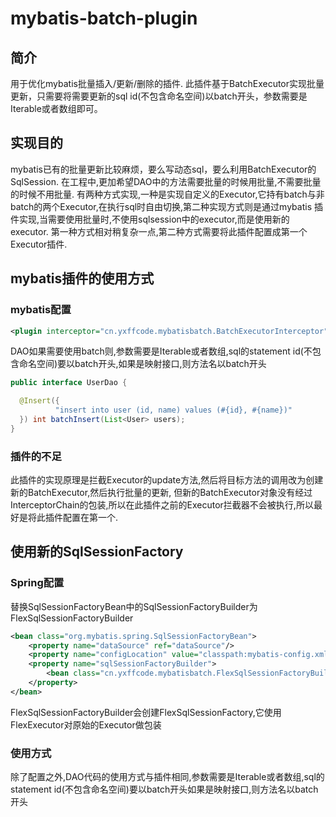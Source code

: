# mybatis-batch-plugin 

## 简介
用于优化mybatis批量插入/更新/删除的插件.
此插件基于BatchExecutor实现批量更新，只需要将需要更新的sql id(不包含命名空间)以batch开头，参数需要是Iterable或者数组即可。

## 实现目的 
mybatis已有的批量更新比较麻烦，要么写动态sql，要么利用BatchExecutor的SqlSession.
在工程中,更加希望DAO中的方法需要批量的时候用批量,不需要批量的时候不用批量.
有两种方式实现,一种是实现自定义的Executor,它持有batch与非batch的两个Executor,在执行sql时自由切换,第二种实现方式则是通过mybatis
插件实现,当需要使用批量时,不使用sqlsession中的executor,而是使用新的executor.
第一种方式相对稍复杂一点,第二种方式需要将此插件配置成第一个Executor插件.

## mybatis插件的使用方式 
### mybatis配置 
```xml
<plugin interceptor="cn.yxffcode.mybatisbatch.BatchExecutorInterceptor"></plugin>
```
DAO如果需要使用batch则,参数需要是Iterable或者数组,sql的statement id(不包含命名空间)要以batch开头,如果是映射接口,则方法名以batch开头 
```java
public interface UserDao {

  @Insert({
          "insert into user (id, name) values (#{id}, #{name})"
  }) int batchInsert(List<User> users);
}
```

### 插件的不足
此插件的实现原理是拦截Executor的update方法,然后将目标方法的调用改为创建新的BatchExecutor,然后执行批量的更新,
但新的BatchExecutor对象没有经过InterceptorChain的包装,所以在此插件之前的Executor拦截器不会被执行,所以最好是将此插件配置在第一个.

## 使用新的SqlSessionFactory
### Spring配置
替换SqlSessionFactoryBean中的SqlSessionFactoryBuilder为FlexSqlSessionFactoryBuilder 
```xml 
<bean class="org.mybatis.spring.SqlSessionFactoryBean">
    <property name="dataSource" ref="dataSource"/>
    <property name="configLocation" value="classpath:mybatis-config.xml"/>
    <property name="sqlSessionFactoryBuilder">
        <bean class="cn.yxffcode.mybatisbatch.FlexSqlSessionFactoryBuilder"/>
    </property>
</bean>
```
FlexSqlSessionFactoryBuilder会创建FlexSqlSessionFactory,它使用FlexExecutor对原始的Executor做包装

### 使用方式
除了配置之外,DAO代码的使用方式与插件相同,参数需要是Iterable或者数组,sql的statement id(不包含命名空间)要以batch开头如果是映射接口,则方法名以batch开头
